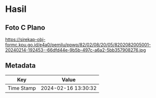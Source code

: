 # Hasil

## Foto C Plano

https://sirekap-obj-formc.kpu.go.id/e4a0/pemilu/ppwp/82/02/08/20/05/8202082005001-20240214-192453--66dfd44e-9b5b-497c-a6a2-5bb357908276.jpg


## Metadata

| Key        | Value               |
| ---------- | ------------------- |
| Time Stamp | 2024-02-16 13:30:32 |



